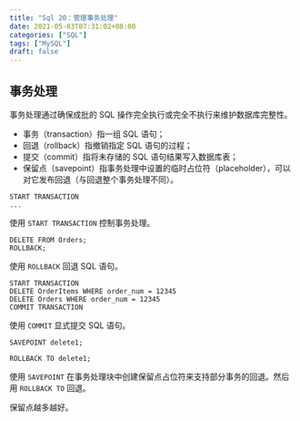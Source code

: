 ```yaml
---
title: "Sql 20：管理事务处理"
date: 2021-05-03T07:31:02+08:00
categories: ["SQL"]
tags: ["MySQL"]
draft: false
---
```


## 事务处理

事务处理通过确保成批的 SQL 操作完全执行或完全不执行来维护数据库完整性。

<!--more-->

- 事务（transaction）指一组 SQL 语句；
- 回退（rollback）指撤销指定 SQL 语句的过程；
- 提交（commit）指将未存储的 SQL 语句结果写入数据库表；
- 保留点（savepoint）指事务处理中设置的临时占位符（placeholder），可以对它发布回退（与回退整个事务处理不同）。

```mysql
START TRANSACTION
...
```

使用 `START TRANSACTION` 控制事务处理。

```mysql
DELETE FROM Orders;
ROLLBACK;
```

使用 `ROLLBACK` 回退 SQL 语句。

```mysql
START TRANSACTION
DELETE OrderItems WHERE order_num = 12345
DELETE Orders WHERE order_num = 12345
COMMIT TRANSACTION
```

使用 `COMMIT` 显式提交 SQL 语句。

```mysql
SAVEPOINT delete1;

ROLLBACK TO delete1;
```

使用 `SAVEPOINT` 在事务处理块中创建保留点占位符来支持部分事务的回退。然后用 `ROLLBACK TO` 回退。

保留点越多越好。